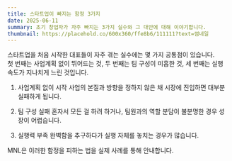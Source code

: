 ```yaml
---
title: 스타트업이 빠지는 함정 3가지
date: 2025-06-11
summary: 초기 창업자가 자주 빠지는 3가지 실수와 그 대안에 대해 이야기합니다.
thumbnail: https://placehold.co/600x360/ffe8b6/111111?text=썸네일
---
```


스타트업을 처음 시작한 대표들이 자주 겪는 실수에는 몇 가지 공통점이 있습니다.  
첫 번째는 사업계획 없이 뛰어드는 것, 두 번째는 팀 구성이 미흡한 것, 세 번째는 실행 속도가 지나치게 느린 것입니다.

1. 사업계획 없이 시작
사업의 본질과 방향을 정하지 않은 채 시장에 진입하면 대부분 실패하게 됩니다.

2. 팀 구성 실패
혼자서 모든 걸 하려 하거나, 팀원과의 역할 분담이 불분명한 경우 성장이 어렵습니다.

3. 실행력 부족
완벽함을 추구하다가 실행 자체를 놓치는 경우가 많습니다.

MNL은 이러한 함정을 피하는 법을 실제 사례를 통해 안내합니다.
